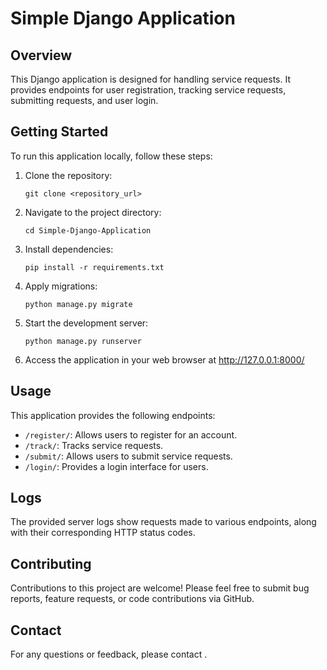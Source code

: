 
# Simple Django Application

## Overview
This Django application is designed for handling service requests. It provides endpoints for user registration, tracking service requests, submitting requests, and user login.

## Getting Started
To run this application locally, follow these steps:

1. Clone the repository:
   ```
   git clone <repository_url>
   ```
2. Navigate to the project directory:
   ```
   cd Simple-Django-Application
   ```
3. Install dependencies:
   ```
   pip install -r requirements.txt
   ```
4. Apply migrations:
   ```
   python manage.py migrate
   ```
5. Start the development server:
   ```
   python manage.py runserver
   ```
6. Access the application in your web browser at http://127.0.0.1:8000/

## Usage
This application provides the following endpoints:

- `/register/`: Allows users to register for an account.
- `/track/`: Tracks service requests.
- `/submit/`: Allows users to submit service requests.
- `/login/`: Provides a login interface for users.

## Logs
The provided server logs show requests made to various endpoints, along with their corresponding HTTP status codes.

## Contributing
Contributions to this project are welcome! Please feel free to submit bug reports, feature requests, or code contributions via GitHub.

## Contact
For any questions or feedback, please contact .


